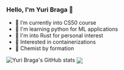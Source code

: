 ### Hello, I'm Yuri Braga 👋

<!--
**bragasgambit/bragasgambit** is a ✨ _special_ ✨ repository because its `README.md` (this file) appears on your GitHub profile.

Here are some ideas to get you started:

- 🔭 I’m currently working on ...
- 🌱 I’m currently learning ...
- 👯 I’m looking to collaborate on ...
- 🤔 I’m looking for help with ...
- 💬 Ask me about ...
- 📫 How to reach me: ...
- 😄 Pronouns: ...
- ⚡ Fun fact: ...
-->
- 🌱 I’m currently into CS50 course
- 🐍 I'm learning python for ML applications
- 🦀 I'm into Rust for personal interest
- 🐳 Interested in containerizations
- 🧪 Chemist by formation

![Yuri Braga's GitHub stats](https://github-readme-stats.vercel.app/api?username=bragasgambit&show_icons=true&theme=dark)
<a href="https://github.com/bragasgambit/github-readme-stats"><img align="center" src="https://github-readme-stats.vercel.app/api/top-langs/?username=bragasgambit&layout=compact&theme=dark" /></a>
